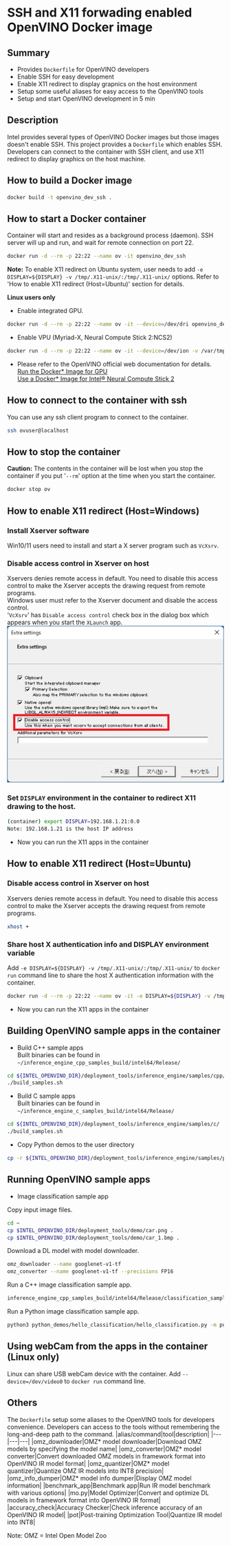 # SSH and X11 forwading enabled OpenVINO Docker image

## Summary
- Provides `Dockerfile` for OpenVINO developers
- Enable SSH for easy development
- Enable X11 redirect to display grapnics on the host environment
- Setup some useful aliases for easy access to the OpenVINO tools
- Setup and start OpenVINO development in 5 min

## Description
Intel provides several types of OpenVINO Docker images but those images doesn't enable SSH. This project provides a `Dockerfile` which enables SSH. Developers can connect to the container with SSH client, and use X11 redirect to display graphics on the host machine.  



## How to build a Docker image
```sh
docker build -t openvino_dev_ssh .
```

## How to start a Docker container
Container will start and resides as a background process (daemon). SSH server will up and run, and wait for remote connection on port 22.
```sh
docker run -d --rm -p 22:22 --name ov -it openvino_dev_ssh
```
**Note:** To enable X11 redirect on Ubuntu system, user needs to add `-e DISPLAY=${DISPLAY} -v /tmp/.X11-unix/:/tmp/.X11-unix/` options. Refer to 'How to enable X11 redirect (Host=Ubuntu)' section for details.

**Linux users only**
- Enable integrated GPU.  
```sh
docker run -d --rm -p 22:22 --name ov -it --device=/dev/dri openvino_dev_ssh
```
- Enable VPU (Myriad-X, Neural Compute Stick 2:NCS2)
```sh
docker run -d --rm -p 22:22 --name ov -it --device=/dev/ion -v /var/tmp:/var/tmp openvino_dev_ssh
```
- Please refer to the OpenVINO official web documentation for details.  
[Run the Docker* Image for GPU](https://docs.openvino.ai/latest/openvino_docs_install_guides_installing_openvino_docker_linux.html#run-the-docker-image-for-gpu)  
[Use a Docker* Image for Intel® Neural Compute Stick 2](https://docs.openvino.ai/latest/openvino_docs_install_guides_installing_openvino_docker_linux.html#use-a-docker-image-for-intel-neural-compute-stick-2)
## How to connect to the container with ssh
You can use any ssh client program to connect to the container.  
```sh
ssh ovuser@localhost
```

## How to stop the container
**Caution:** The contents in the container will be lost when you stop the container if you put '`--rm`' option at the time when you start the container.
```sh
docker stop ov
```

## How to enable X11 redirect (Host=Windows)

### Install Xserver software
Win10/11 users need to install and start a X server program such as `VcXsrv`.  

### Disable access control in Xserver on host
Xservers denies remote access in default. You need to disable this access control to make the Xserver accepts the drawing request from remote programs.  
Windows user must refer to the Xserver document and disable the access control.  
'`VcXsrv`' has `Disable access control` check box in the dialog box which appears when you start the `XLaunch` app.    
![Xlaunch](resources/xlaunch.png)  

### Set `DISPLAY` environment in the container to redirect X11 drawing to the host.
```sh
(container) export DISPLAY=192.168.1.21:0.0
Note: 192.168.1.21 is the host IP address
```
- Now you can run the X11 apps in the container

## How to enable X11 redirect (Host=Ubuntu)

### Disable access control in Xserver on host
Xservers denies remote access in default. You need to disable this access control to make the Xserver accepts the drawing request from remote programs.  
```sh
xhost +
```

### Share host X authentication info and DISPLAY environment variable
Add `-e DISPLAY=${DISPLAY} -v /tmp/.X11-unix/:/tmp/.X11-unix/` to `docker run` command line to share the host X authentication information with the container.

```sh
docker run -d --rm -p 22:22 --name ov -it -e DISPLAY=${DISPLAY} -v /tmp/.X11-unix/:/tmp/.X11-unix/ openvino_dev_ssh
```
- Now you can run the X11 apps in the container


## Building OpenVINO sample apps in the container  

- Build C++ sample apps  
Built binaries can be found in `~/inference_engine_cpp_samples_build/intel64/Release/`
```sh
cd ${INTEL_OPENVINO_DIR}/deployment_tools/inference_engine/samples/cpp/
./build_samples.sh 
```
- Build C sample apps  
Built binaries can be found in `~/inference_engine_c_samples_build/intel64/Release/`
```sh
cd ${INTEL_OPENVINO_DIR}/deployment_tools/inference_engine/samples/c/
./build_samples.sh 
```
-  Copy Python demos to the user directory  
```sh
cp -r ${INTEL_OPENVINO_DIR}/deployment_tools/inference_engine/samples/python/ ~/python_demos
```

## Running OpenVINO sample apps
- Image classification sample app  

Copy input image files.
```sh
cd ~
cp $INTEL_OPENVINO_DIR/deployment_tools/demo/car.png .
cp $INTEL_OPENVINO_DIR/deployment_tools/demo/car_1.bmp .
```
Download a DL model with model downloader.
```sh
omz_downloader --name googlenet-v1-tf
omz_converter --name googlenet-v1-tf --precisions FP16
```
Run a C++ image classification sample app.
```sh
inference_engine_cpp_samples_build/intel64/Release/classification_sample_async -m public/googlenet-v1-tf/FP16/googlenet-v1-tf.xml -i car.png 
```
Run a Python image classification sample app.
```sh
python3 python_demos/hello_classification/hello_classification.py -m public/googlenet-v1-tf/FP16/googlenet-v1-tf.xml -i car.png 

```

## Using webCam from the apps in the container (Linux only) 
Linux can share USB webCam device with the container.
Add `--device=/dev/video0` to `docker run` command line.


## Others
The `Dockerfile` setup some aliases to the OpenVINO tools for developers convenience. Developers can access to the tools without remembering the long-and-deep path to the command.
|alias/command|tool|description|
|---|---|---|
|omz_downloader|OMZ* model downloader|Download OMZ models by specifying the model name|
|omz_converter|OMZ* model converter|Convert downloaded OMZ models in framework format into OpenVINO IR model format|
|omz_quantizer|OMZ* model quantizer|Quantize OMZ IR models into INT8 precision|
|omz_info_dumper|OMZ* model info dumper|Display OMZ model information|
|benchmark_app|Benchmark app|Run IR model benchmark with various options|
|mo.py|Model Optimizer|Convert and optimize DL models in framework format into OpenVINO IR format|
|accuracy_check|Accuracy Checker|Check inference accuracy of an OpenVINO IR model|
|pot|Post-training Optimization Tool|Quantize IR model into INT8|

Note: OMZ = Intel Open Model Zoo
